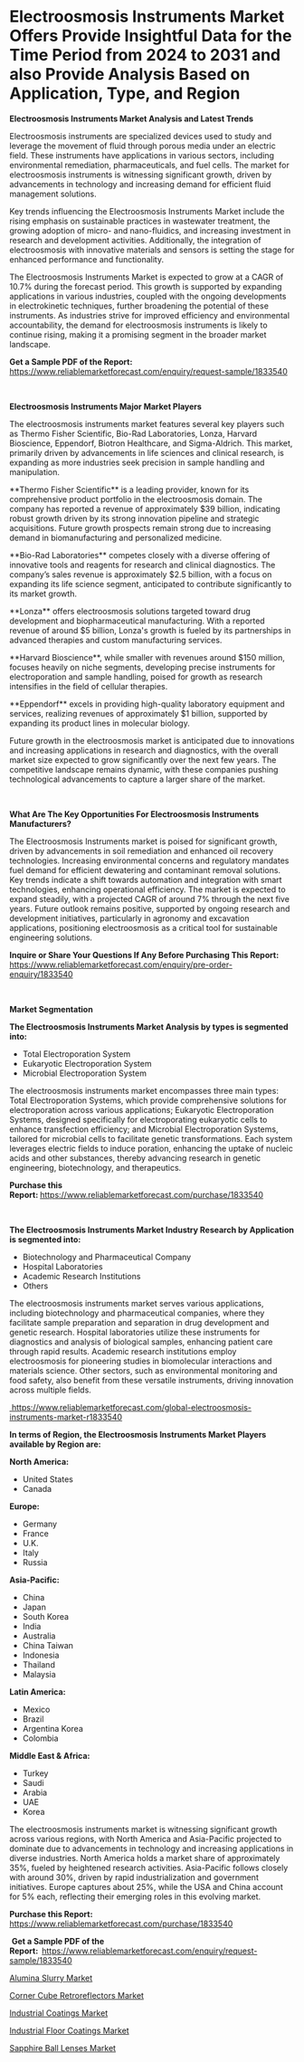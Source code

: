 <p><h1>Electroosmosis Instruments Market Offers Provide Insightful Data for the Time Period from 2024 to 2031 and also Provide Analysis Based on Application, Type, and Region</h1></p><p><strong>Electroosmosis Instruments Market Analysis and Latest Trends</strong></p>
<p><p>Electroosmosis instruments are specialized devices used to study and leverage the movement of fluid through porous media under an electric field. These instruments have applications in various sectors, including environmental remediation, pharmaceuticals, and fuel cells. The market for electroosmosis instruments is witnessing significant growth, driven by advancements in technology and increasing demand for efficient fluid management solutions.</p><p>Key trends influencing the Electroosmosis Instruments Market include the rising emphasis on sustainable practices in wastewater treatment, the growing adoption of micro- and nano-fluidics, and increasing investment in research and development activities. Additionally, the integration of electroosmosis with innovative materials and sensors is setting the stage for enhanced performance and functionality.</p><p>The Electroosmosis Instruments Market is expected to grow at a CAGR of 10.7% during the forecast period. This growth is supported by expanding applications in various industries, coupled with the ongoing developments in electrokinetic techniques, further broadening the potential of these instruments. As industries strive for improved efficiency and environmental accountability, the demand for electroosmosis instruments is likely to continue rising, making it a promising segment in the broader market landscape.</p></p>
<p><strong>Get a Sample PDF of the Report:&nbsp;</strong> <a href="https://www.reliablemarketforecast.com/enquiry/request-sample/1833540?utm_campaign=1129&utm_medium=2&utm_source=Github&utm_content=ia&utm_term=17102024&utm_id=electroosmosis-instruments">https://www.reliablemarketforecast.com/enquiry/request-sample/1833540</a></p>
<p>&nbsp;</p>
<p><strong>Electroosmosis Instruments Major Market Players</strong></p>
<p><p>The electroosmosis instruments market features several key players such as Thermo Fisher Scientific, Bio-Rad Laboratories, Lonza, Harvard Bioscience, Eppendorf, Biotron Healthcare, and Sigma-Aldrich. This market, primarily driven by advancements in life sciences and clinical research, is expanding as more industries seek precision in sample handling and manipulation.</p><p>**Thermo Fisher Scientific** is a leading provider, known for its comprehensive product portfolio in the electroosmosis domain. The company has reported a revenue of approximately $39 billion, indicating robust growth driven by its strong innovation pipeline and strategic acquisitions. Future growth prospects remain strong due to increasing demand in biomanufacturing and personalized medicine.</p><p>**Bio-Rad Laboratories** competes closely with a diverse offering of innovative tools and reagents for research and clinical diagnostics. The company’s sales revenue is approximately $2.5 billion, with a focus on expanding its life science segment, anticipated to contribute significantly to its market growth.</p><p>**Lonza** offers electroosmosis solutions targeted toward drug development and biopharmaceutical manufacturing. With a reported revenue of around $5 billion, Lonza's growth is fueled by its partnerships in advanced therapies and custom manufacturing services.</p><p>**Harvard Bioscience**, while smaller with revenues around $150 million, focuses heavily on niche segments, developing precise instruments for electroporation and sample handling, poised for growth as research intensifies in the field of cellular therapies.</p><p>**Eppendorf** excels in providing high-quality laboratory equipment and services, realizing revenues of approximately $1 billion, supported by expanding its product lines in molecular biology.</p><p>Future growth in the electroosmosis market is anticipated due to innovations and increasing applications in research and diagnostics, with the overall market size expected to grow significantly over the next few years. The competitive landscape remains dynamic, with these companies pushing technological advancements to capture a larger share of the market.</p></p>
<p>&nbsp;</p>
<p><strong>What Are The Key Opportunities For Electroosmosis Instruments Manufacturers?</strong></p>
<p><p>The Electroosmosis Instruments market is poised for significant growth, driven by advancements in soil remediation and enhanced oil recovery technologies. Increasing environmental concerns and regulatory mandates fuel demand for efficient dewatering and contaminant removal solutions. Key trends indicate a shift towards automation and integration with smart technologies, enhancing operational efficiency. The market is expected to expand steadily, with a projected CAGR of around 7% through the next five years. Future outlook remains positive, supported by ongoing research and development initiatives, particularly in agronomy and excavation applications, positioning electroosmosis as a critical tool for sustainable engineering solutions.</p></p>
<p><strong>Inquire or Share Your Questions If Any Before Purchasing This Report:</strong> <a href="https://www.reliablemarketforecast.com/enquiry/pre-order-enquiry/1833540?utm_campaign=1129&utm_medium=2&utm_source=Github&utm_content=ia&utm_term=17102024&utm_id=electroosmosis-instruments">https://www.reliablemarketforecast.com/enquiry/pre-order-enquiry/1833540</a></p>
<p>&nbsp;</p>
<p><strong>Market Segmentation</strong></p>
<p><strong>The Electroosmosis Instruments Market Analysis by types is segmented into:</strong></p>
<p><ul><li>Total Electroporation System</li><li>Eukaryotic Electroporation System</li><li>Microbial Electroporation System</li></ul></p>
<p><p>The electroosmosis instruments market encompasses three main types: Total Electroporation Systems, which provide comprehensive solutions for electroporation across various applications; Eukaryotic Electroporation Systems, designed specifically for electroporating eukaryotic cells to enhance transfection efficiency; and Microbial Electroporation Systems, tailored for microbial cells to facilitate genetic transformations. Each system leverages electric fields to induce poration, enhancing the uptake of nucleic acids and other substances, thereby advancing research in genetic engineering, biotechnology, and therapeutics.</p></p>
<p><strong>Purchase this Report:&nbsp;</strong><a href="https://www.reliablemarketforecast.com/purchase/1833540?utm_campaign=1129&utm_medium=2&utm_source=Github&utm_content=ia&utm_term=17102024&utm_id=electroosmosis-instruments">https://www.reliablemarketforecast.com/purchase/1833540</a></p>
<p>&nbsp;</p>
<p><strong>The Electroosmosis Instruments Market Industry Research by Application is segmented into:</strong></p>
<p><ul><li>Biotechnology and Pharmaceutical Company</li><li>Hospital Laboratories</li><li>Academic Research Institutions</li><li>Others</li></ul></p>
<p><p>The electroosmosis instruments market serves various applications, including biotechnology and pharmaceutical companies, where they facilitate sample preparation and separation in drug development and genetic research. Hospital laboratories utilize these instruments for diagnostics and analysis of biological samples, enhancing patient care through rapid results. Academic research institutions employ electroosmosis for pioneering studies in biomolecular interactions and materials science. Other sectors, such as environmental monitoring and food safety, also benefit from these versatile instruments, driving innovation across multiple fields.</p></p>
<p><a href="https://www.reliablemarketforecast.com/global-electroosmosis-instruments-market-r1833540?utm_campaign=1129&utm_medium=2&utm_source=Github&utm_content=ia&utm_term=17102024&utm_id=electroosmosis-instruments">&nbsp;https://www.reliablemarketforecast.com/global-electroosmosis-instruments-market-r1833540</a></p>
<p><strong>In terms of Region, the Electroosmosis Instruments Market Players available by Region are:</strong></p>
<p>
    <p> <strong> North America: </strong>
        <ul>
            <li>United States</li>
            <li>Canada</li>
        </ul>
        </p> 
    <p> <strong> Europe: </strong>
        <ul>
            <li>Germany</li>
            <li>France</li>
            <li>U.K.</li>
            <li>Italy</li>
            <li>Russia</li>
        </ul>
        </p> 
    <p> <strong> Asia-Pacific: </strong>
        <ul>
            <li>China</li>
            <li>Japan</li>
            <li>South Korea</li>
            <li>India</li>
            <li>Australia</li>
            <li>China Taiwan</li>
            <li>Indonesia</li>
            <li>Thailand</li>
            <li>Malaysia</li>
        </ul>
        </p> 
    <p> <strong> Latin America: </strong>
        <ul>
            <li>Mexico</li>
            <li>Brazil</li>
            <li>Argentina Korea</li>
            <li>Colombia</li>
        </ul>
        </p> 
    <p> <strong> Middle East & Africa: </strong>
        <ul>
            <li>Turkey</li>
            <li>Saudi</li>
            <li>Arabia</li>
            <li>UAE</li>
            <li>Korea</li>
        </ul>
    </p>
    </p>
<p><p>The electroosmosis instruments market is witnessing significant growth across various regions, with North America and Asia-Pacific projected to dominate due to advancements in technology and increasing applications in diverse industries. North America holds a market share of approximately 35%, fueled by heightened research activities. Asia-Pacific follows closely with around 30%, driven by rapid industrialization and government initiatives. Europe captures about 25%, while the USA and China account for 5% each, reflecting their emerging roles in this evolving market.</p></p>
<p><strong>Purchase this Report: </strong><a href="https://www.reliablemarketforecast.com/purchase/1833540?utm_campaign=1129&utm_medium=2&utm_source=Github&utm_content=ia&utm_term=17102024&utm_id=electroosmosis-instruments">https://www.reliablemarketforecast.com/purchase/1833540</a></p>
<p>&nbsp;<strong>Get a Sample PDF of the Report:&nbsp;&nbsp;</strong><a href="https://www.reliablemarketforecast.com/enquiry/request-sample/1833540?utm_campaign=1129&utm_medium=2&utm_source=Github&utm_content=ia&utm_term=17102024&utm_id=electroosmosis-instruments">https://www.reliablemarketforecast.com/enquiry/request-sample/1833540</a></p>
<p><strong></strong></p>
<p><p><a href="https://www.linkedin.com/pulse/future-ready-strategic-insights-global-alumina-slurry-market-9vacc?utm_campaign=1129&utm_medium=2&utm_source=Github&utm_content=ia&utm_term=17102024&utm_id=electroosmosis-instruments">Alumina Slurry Market</a></p><p><a href="https://issuu.com/reportprime-2/docs/corner-cube-retroreflectors-market-_e3c40e23fd9b2d?utm_campaign=1129&utm_medium=2&utm_source=Github&utm_content=ia&utm_term=17102024&utm_id=electroosmosis-instruments">Corner Cube Retroreflectors Market</a></p><p><a href="https://www.linkedin.com/pulse/investment-opportunities-industrial-coatings-sector-risk-hphac?utm_campaign=1129&utm_medium=2&utm_source=Github&utm_content=ia&utm_term=17102024&utm_id=electroosmosis-instruments">Industrial Coatings Market</a></p><p><a href="https://www.linkedin.com/pulse/industrial-floor-coatings-market-investigation-industry-evolution-eunyc?utm_campaign=1129&utm_medium=2&utm_source=Github&utm_content=ia&utm_term=17102024&utm_id=electroosmosis-instruments">Industrial Floor Coatings Market</a></p><p><a href="https://issuu.com/reportprime-2/docs/sapphire-ball-lenses-market-size-20_63b6d6bf44b363?utm_campaign=1129&utm_medium=2&utm_source=Github&utm_content=ia&utm_term=17102024&utm_id=electroosmosis-instruments">Sapphire Ball Lenses Market</a></p></p>
